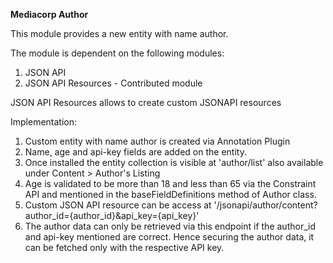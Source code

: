 **Mediacorp Author**

This module provides a new entity with name author.

The module is dependent on the following modules:
1. JSON API
2. JSON API Resources - Contributed module

JSON API Resources allows to create custom JSONAPI resources

Implementation:

1. Custom entity with name author is created via Annotation Plugin
2. Name, age and api-key fields are added on the entity.
3. Once installed the entity collection is visible at 'author/list' also available under Content > Author's Listing
4. Age is validated to be more than 18 and less than 65 via the Constraint API and mentioned in the baseFieldDefinitions method of Author class.
5. Custom JSON API resource can be access at '/jsonapi/author/content?author_id={author_id}&api_key={api_key}'
6. The author data can only be retrieved via this endpoint if the author_id and api-key mentioned are correct. Hence securing the author data, it can be fetched only with the respective API key.